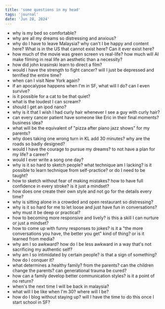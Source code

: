 ```yaml
---
title: 'some questions in my head'
tags: 'journal'
date: 'Jun 28, 2024'
---
```


- why is my bed so comfortable?
- why are all my dreams so distressing and anxious?
- why do I have to leave Malaysia? why can't I be happy and content here? What is in the US that cannot exist here? Can it ever exist here?
- how much of the movie was green screen vs real-life? how much will AI make filming in real life an aesthetic than a necessity?
- how did john krasinski learn to direct a film?
- would i have the strength to fight cancer? will I just be depressed and terrified the entire time?
- when can I visit New York again?
- if an apocalypse happens when I'm in SF, what will I do? can I even survive?
- is it possible for a cat to be that quiet?
- what is the loudest I can scream?
- should I get an ipod nano?
- why is it that I wish I had curly hair whenever I see a guy with curly hair?
- can every cancer patient have someone like Eric in their final moments? business idea?
- what will be the equivalent of "pizza after piano jazz shows" for my parents?
- why does taking one wrong turn in KL add 30 minutes? why are the roads so badly designed?
- would I have the courage to pursue my dreams? to not have a plan for my life? a career?
- would I ever write a song one day?
- why is it so hard to sketch people? what technique am I lacking? is it possible to learn technique from self-practice? or do I need to be taught?
- how to sketch without fear of making mistakes? how to have full confidence in every stroke? is it just a mindset?
- how does one create their own style and not go for the details every time?
- why is sitting alone in a crowded and open restaurant so distressing?
- why is it so hard for me to let loose and just have fun in conversations? why must it be deep or practical?
- how to becoming more responsive and lively? is this a skill I can nurture or just a mindset?
- how to come up with funny responses to jokes? is it a "the more conversations you have, the better you get" kind of thing? or is it learned from media?
- why am I so awkward? how do I be less awkward in a way that's not sacrificing my authentic self?
- why am I so intimidated by certain people? is that a sign of something? how do I conquer it?
- what determines a healthy family? from the parents? can the children change the parents? can generational trauma be cured?
- how can a family develop better communication styles? is it a point of no return?
- when's the next time I will be back in malaysia?
- what will I be like when I'm 30? where will I be?
- how do I blog without staying up? will I have the time to do this once I start school in SF?
